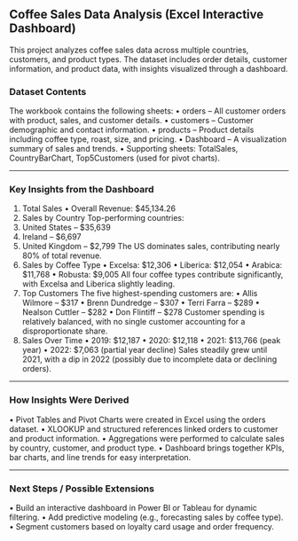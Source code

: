 ## Coffee Sales Data Analysis (Excel Interactive Dashboard)
This project analyzes coffee sales data across multiple countries, customers, and product types. The dataset includes order details, customer information, and product data, with insights visualized through a dashboard.

### Dataset Contents
The workbook contains the following sheets:
•	orders – All customer orders with product, sales, and customer details.
•	customers – Customer demographic and contact information.
•	products – Product details including coffee type, roast, size, and pricing.
•	Dashboard – A visualization summary of sales and trends.
•	Supporting sheets: TotalSales, CountryBarChart, Top5Customers (used for pivot charts).
________________________________________
### Key Insights from the Dashboard
1. Total Sales
•	Overall Revenue: $45,134.26
2. Sales by Country
Top-performing countries:
1.	United States – $35,639
2.	Ireland – $6,697
3.	United Kingdom – $2,799
The US dominates sales, contributing nearly 80% of total revenue.
3. Sales by Coffee Type
•	Excelsa: $12,306
•	Liberica: $12,054
•	Arabica: $11,768
•	Robusta: $9,005
All four coffee types contribute significantly, with Excelsa and Liberica slightly leading.
4. Top Customers
The five highest-spending customers are:
•	Allis Wilmore – $317
•	Brenn Dundredge – $307
•	Terri Farra – $289
•	Nealson Cuttler – $282
•	Don Flintiff – $278
Customer spending is relatively balanced, with no single customer accounting for a disproportionate share.
5. Sales Over Time
•	2019: $12,187
•	2020: $12,118
•	2021: $13,766 (peak year)
•	2022: $7,063 (partial year decline)
Sales steadily grew until 2021, with a dip in 2022 (possibly due to incomplete data or declining orders).
________________________________________
### How Insights Were Derived
•	Pivot Tables and Pivot Charts were created in Excel using the orders dataset.
•	XLOOKUP and structured references linked orders to customer and product information.
•	Aggregations were performed to calculate sales by country, customer, and product type.
•	Dashboard brings together KPIs, bar charts, and line trends for easy interpretation.
________________________________________
### Next Steps / Possible Extensions
•	Build an interactive dashboard in Power BI or Tableau for dynamic filtering.
•	Add predictive modeling (e.g., forecasting sales by coffee type).
•	Segment customers based on loyalty card usage and order frequency.
